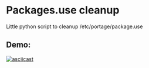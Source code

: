# Packages.use cleanup

Little python script to cleanup /etc/portage/package.use

## Demo:

[![asciicast](https://asciinema.org/a/415627.svg)](https://asciinema.org/a/415627)

